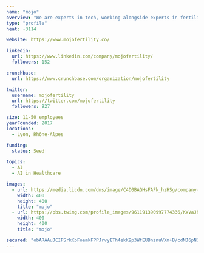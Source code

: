 ```yaml
---
name: "mojo"
overview: "We are experts in tech, working alongside experts in fertility. These partnerships have fostered a vision of democratising fertility care for the future. We believe that everyone should have access to reliable and affordable fertility care."
type: "profile"
heat: -3114

website: https://www.mojofertility.co/

linkedin:
  url: https://www.linkedin.com/company/mojofertility/
  followers: 152

crunchbase:
  url: https://www.crunchbase.com/organization/mojofertility

twitter:
  username: mojofertility
  url: https://twitter.com/mojofertility
  followers: 927

size: 11-50 employees
yearFounded: 2017
locations:
  - Lyon, Rhône-Alpes

funding:
  status: Seed

topics:
  - AI
  - AI in Healthcare

images:
  - url: https://media.licdn.com/dms/image/C4D0BAQHsFAFk_hzHSg/company-logo_200_200/0?e=2159024400&v=beta&t=Jg1No0eTMhtEY4YEVJuqAmh91VaEpecGr3UFqgw7bBw
    width: 400
    height: 400
    title: "mojo"
  - url: https://pbs.twimg.com/profile_images/961191390997774336/KxVaJhnX_400x400.jpg
    width: 400
    height: 400
    title: "mojo"

secured: "obARAAuJCIFSrkKbFoemkFPPJrvyETh4ekK9p3WfEUBnznuVXm+B/cdNJ6pN36iKCum2QA27X6zyBbOJqgq/57Q8qyxCfAyFSo9XvHlM9aPdxrHTEUq67M37dSA5zGpmqjv03wKnlgOGIj9Of50V7I7GVJtlABB2javbpTjdzgvjhAd3gCnK0DA6IWa16kxYcrLFNHBnQdWivQGkQFghdpSlm4/gVth4uNXv8Etj9KDmeO+lUsIPtF7lFhzqsu4D0FwCSe0/sxstY06cf/v6ONSCdq+FFgZEuph9birAZeo3X7kXhlguPm5N+yakDNZA;tw+q5U8jBC3PW3g9cHkGEQ=="
---
```



